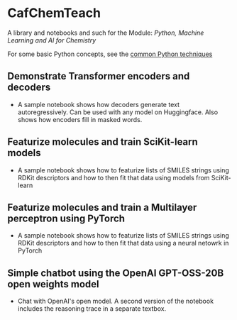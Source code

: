 # CafChemTeach
A library and notebooks and such for the Module: *Python, Machine Learning and AI for Chemistry*

For some basic Python concepts, see the [common Python techniques](https://github.com/MauricioCafiero/CafChemTeach/blob/main/tips_one_liners.md)<br>

## Demonstrate Transformer encoders and decoders
- A sample notebook shows how decoders generate text autoregressively. Can be used with any model on Huggingface. Also shows how encoders fill in masked words.

## Featurize molecules and train SciKit-learn models
- A sample notebook shows how to featurize lists of SMILES strings using RDKit descriptors and how to then fit that data using models from SciKit-learn

## Featurize molecules and train a Multilayer perceptron using PyTorch
- A sample notebook shows how to featurize lists of SMILES strings using RDKit descriptors and how to then fit that data using a neural netowrk in PyTorch

## Simple chatbot using the OpenAI GPT-OSS-20B open weights model
- Chat with OpenAI's open model. A second version of the notebook includes the reasoning trace in a separate textbox.
